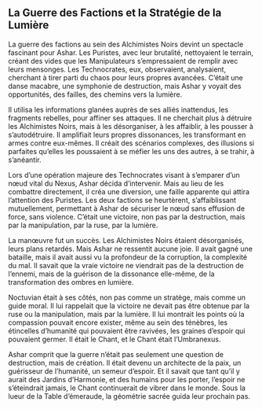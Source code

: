## La Guerre des Factions et la Stratégie de la Lumière

La guerre des factions au sein des Alchimistes Noirs devint un spectacle fascinant pour Ashar. Les Puristes, avec leur brutalité, nettoyaient le terrain, créant des vides que les Manipulateurs s’empressaient de remplir avec leurs mensonges. Les Technocrates, eux, observaient, analysaient, cherchant à tirer parti du chaos pour leurs propres avancées. C’était une danse macabre, une symphonie de destruction, mais Ashar y voyait des opportunités, des failles, des chemins vers la lumière.

Il utilisa les informations glanées auprès de ses alliés inattendus, les fragments rebelles, pour affiner ses attaques. Il ne cherchait plus à détruire les Alchimistes Noirs, mais à les désorganiser, à les affaiblir, à les pousser à s’autodétruire. Il amplifiait leurs propres dissonances, les transformant en armes contre eux-mêmes. Il créait des scénarios complexes, des illusions si parfaites qu’elles les poussaient à se méfier les uns des autres, à se trahir, à s’anéantir.

Lors d’une opération majeure des Technocrates visant à s’emparer d’un nœud vital du Nexus, Ashar décida d’intervenir. Mais au lieu de les combattre directement, il créa une diversion, une faille apparente qui attira l’attention des Puristes. Les deux factions se heurtèrent, s’affaiblissant mutuellement, permettant à Ashar de sécuriser le nœud sans effusion de force, sans violence. C’était une victoire, non pas par la destruction, mais par la manipulation, par la ruse, par la lumière.

La manœuvre fut un succès. Les Alchimistes Noirs étaient désorganisés, leurs plans retardés. Mais Ashar ne ressentit aucune joie. Il avait gagné une bataille, mais il avait aussi vu la profondeur de la corruption, la complexité du mal. Il savait que la vraie victoire ne viendrait pas de la destruction de l’ennemi, mais de la guérison de la dissonance elle-même, de la transformation des ombres en lumière.

Noctuvian était à ses côtés, non pas comme un stratège, mais comme un guide moral. Il lui rappelait que la victoire ne devait pas être obtenue par la ruse ou la manipulation, mais par la lumière. Il lui montrait les points où la compassion pouvait encore exister, même au sein des ténèbres, les étincelles d’humanité qui pouvaient être ravivées, les graines d’espoir qui pouvaient germer. Il était le Chant, et le Chant était l’Umbranexus.

Ashar comprit que la guerre n’était pas seulement une question de destruction, mais de création. Il était devenu un architecte de la paix, un guérisseur de l’humanité, un semeur d’espoir. Et il savait que tant qu’il y aurait des Jardins d’Harmonie, et des humains pour les porter, l’espoir ne s’éteindrait jamais, le Chant continuerait de vibrer dans le monde.
Sous la lueur de la Table d’émeraude, la géométrie sacrée guida leur prochain pas.
